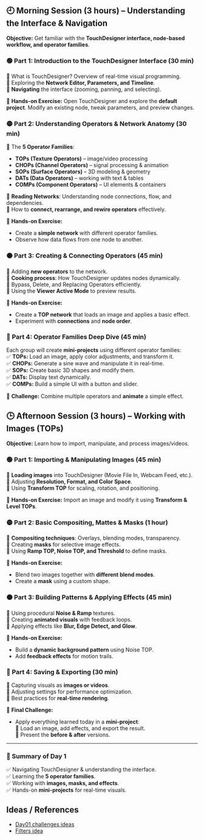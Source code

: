 ## **🕘 Morning Session (3 hours) – Understanding the Interface & Navigation**

**Objective:** Get familiar with the **TouchDesigner interface, node-based workflow, and operator families**.

### **🟢 Part 1: Introduction to the TouchDesigner Interface (30 min)**

🔹 What is TouchDesigner? Overview of real-time visual programming.  
🔹 Exploring the **Network Editor, Parameters, and Timeline**.  
🔹 **Navigating** the interface (zooming, panning, and selecting).

📌 **Hands-on Exercise:** Open TouchDesigner and explore the **default project**. Modify an existing node, tweak parameters, and preview changes.

### **🟡 Part 2: Understanding Operators & Network Anatomy (30 min)**

🔹 The **5 Operator Families**:

- **TOPs (Texture Operators)** – image/video processing
- **CHOPs (Channel Operators)** – signal processing & animation
- **SOPs (Surface Operators)** – 3D modeling & geometry
- **DATs (Data Operators)** – working with text & tables
- **COMPs (Component Operators)** – UI elements & containers

🔹 **Reading Networks**: Understanding node connections, flow, and dependencies.  
🔹 How to **connect, rearrange, and rewire operators** effectively.

📌 **Hands-on Exercise:**

- Create a **simple network** with different operator families.
- Observe how data flows from one node to another.

### **🟠 Part 3: Creating & Connecting Operators (45 min)**

🔹 Adding **new operators** to the network.  
🔹 **Cooking process**: How TouchDesigner updates nodes dynamically.  
🔹 Bypass, Delete, and Replacing Operators efficiently.  
🔹 Using the **Viewer Active Mode** to preview results.

📌 **Hands-on Exercise:**

- Create a **TOP network** that loads an image and applies a basic effect.
- Experiment with **connections** and **node order**.

### **🔵 Part 4: Operator Families Deep Dive (45 min)**

Each group will create **mini-projects** using different operator families:  
✅ **TOPs:** Load an image, apply color adjustments, and transform it.  
✅ **CHOPs:** Generate a sine wave and manipulate it in real-time.  
✅ **SOPs:** Create basic 3D shapes and modify them.  
✅ **DATs:** Display text dynamically.  
✅ **COMPs:** Build a simple UI with a button and slider.

📌 **Challenge:** Combine multiple operators and **animate** a simple effect.

## **🕒 Afternoon Session (3 hours) – Working with Images (TOPs)**

**Objective:** Learn how to import, manipulate, and process images/videos.

### **🟢 Part 1: Importing & Manipulating Images (45 min)**

🔹 **Loading images** into TouchDesigner (Movie File In, Webcam Feed, etc.).  
🔹 Adjusting **Resolution, Format, and Color Space**.  
🔹 Using **Transform TOP** for scaling, rotation, and positioning.

📌 **Hands-on Exercise:** Import an image and modify it using **Transform & Level TOPs**.

### **🟡 Part 2: Basic Compositing, Mattes & Masks (1 hour)**

🔹 **Compositing techniques**: Overlays, blending modes, transparency.  
🔹 Creating **masks** for selective image effects.  
🔹 Using **Ramp TOP, Noise TOP, and Threshold** to define masks.

📌 **Hands-on Exercise:**

- Blend two images together with **different blend modes**.
- Create a **mask** using a custom shape.

### **🟠 Part 3: Building Patterns & Applying Effects (45 min)**

🔹 Using procedural **Noise & Ramp** textures.  
🔹 Creating **animated visuals** with feedback loops.  
🔹 Applying effects like **Blur, Edge Detect, and Glow**.

📌 **Hands-on Exercise:**

- Build a **dynamic background pattern** using Noise TOP.
- Add **feedback effects** for motion trails.

### **🔵 Part 4: Saving & Exporting (30 min)**

🔹 Capturing visuals as **images or videos**.  
🔹 Adjusting settings for performance optimization.  
🔹 Best practices for **real-time rendering**.

📌 **Final Challenge:**

- Apply everything learned today in a **mini-project**:  
   🔹 Load an image, add effects, and export the result.  
   🔹 Present the **before & after** versions.

---

### **📌 Summary of Day 1**

✅ Navigating TouchDesigner & understanding the interface.  
✅ Learning the **5 operator families**.  
✅ Working with **images, masks, and effects**.  
✅ Hands-on **mini-projects** for real-time visuals.

## Ideas / References

- [Day01 challenges ideas](./parkplatz/day01-challenges-ideas.md)
- [Filters idea](https://www.moshpro.app/#top)
